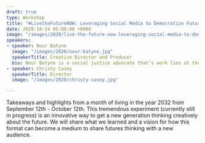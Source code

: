 ```yaml
---
draft: true
type: Workshop
title: "#LivetheFutureNOW: Leveraging Social Media to Democratize Futures Thinking"
date: 2020-10-24 05:00:00 +0000
image: "/images/2020/live-the-future-now-leveraging-social-media-to-democratize-futures-thinking.jpg"
speakers:
- speaker: Nour Batyne
  image: "/images/2020/nour-batyne.jpg"
  speakerTitle: Creative Director and Producer
  bio: Nour Batyne is a social justice advocate that’s work lies at the intersection of entrepreneurship, futures thinking, and creative civic participation. Nour has worked in the nonprofit sector both locally and internationally for the last 11 years with a focus on collaborative impact and movement building. She founded Disruptivist, a global network of artists/activists amplifying the power of the arts as a tool for social change. Disruptivist is member partner of the For Freedoms Organization/ Wide Awakes network and is currently producing Resilience 2032. Nour also co-founded a financial health platform that connects young, underserved consumers with community financial institutions. She currently serves as an Associate Instructor in the M.S. in Nonprofit Management program at Columbia University.
- speaker: Christy Casey
  speakerTitle: Director
  image: "/images/2020/christy-casey.jpg"

---
```

Takeaways and highlights from a month of living in the year 2032 from September 12th - October 12th. This tremendous experiment (currently still in progress) is an innovative way to get a new generation thinking creatively about the future. We will share what we learned and a vision for how this format can become a medium to share futures thinking with a new audience.